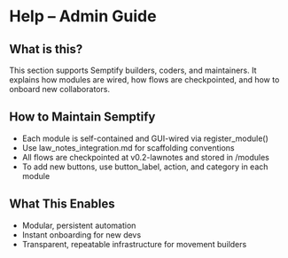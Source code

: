 # Help – Admin Guide

## What is this?
This section supports Semptify builders, coders, and maintainers. It explains how modules are wired, how flows are checkpointed, and how to onboard new collaborators.

## How to Maintain Semptify
- Each module is self-contained and GUI-wired via register_module()
- Use law_notes_integration.md for scaffolding conventions
- All flows are checkpointed at v0.2-lawnotes and stored in /modules
- To add new buttons, use button_label, action, and category in each module

## What This Enables
- Modular, persistent automation
- Instant onboarding for new devs
- Transparent, repeatable infrastructure for movement builders
